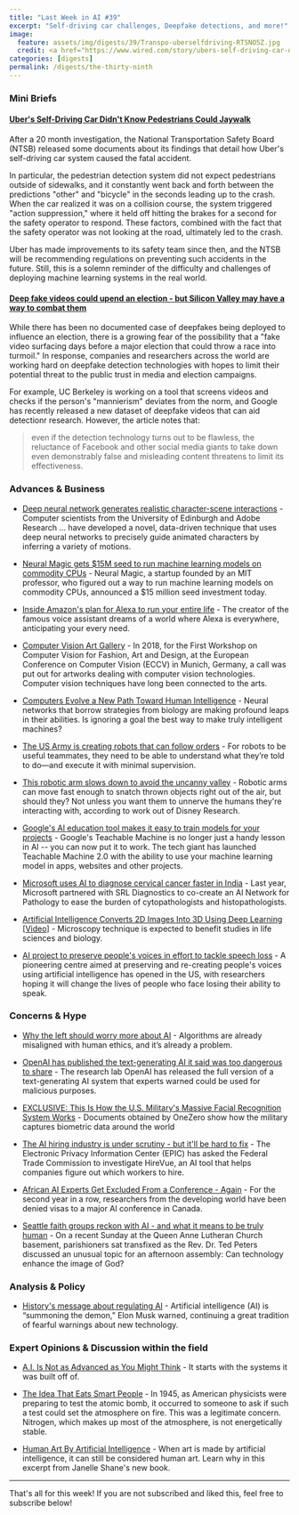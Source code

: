 ```yaml
---
title: "Last Week in AI #39"
excerpt: "Self-driving car challenges, Deepfake detections, and more!"
image: 
  feature: assets/img/digests/39/Transpo-uberselfdriving-RTSNO5Z.jpg
  credit: <a href="https://www.wired.com/story/ubers-self-driving-car-didnt-know-pedestrians-could-jaywalk/"> Aaron Josefczyk / Reuters
categories: [digests]
permalink: /digests/the-thirty-ninth
---
```


### Mini Briefs

#### [Uber's Self-Driving Car Didn't Know Pedestrians Could Jaywalk](https://www.wired.com/story/ubers-self-driving-car-didnt-know-pedestrians-could-jaywalk/)

After a 20 month investigation, the National Transportation Safety Board (NTSB) released some documents about its findings that detail how Uber's self-driving car system caused the fatal accident.

In particular, the pedestrian detection system did not expect pedestrians outside of sidewalks, and it constantly went back and forth between the predictions "other" and "bicycle" in the seconds leading up to the crash.
When the car realized it was on a collision course, the system triggered "action suppression," where it held off hitting the brakes for a second for the safety operator to respond.
These factors, combined with the fact that the safety operator was not looking at the road, ultimately led to the crash.

Uber has made improvements to its safety team since then, and the NTSB will be recommending regulations on preventing such accidents in the future.
Still, this is a solemn reminder of the difficulty and challenges of deploying machine learning systems in the real world.

#### [Deep fake videos could upend an election - but Silicon Valley may have a way to combat them](https://www.latimes.com/politics/story/2019-11-05/deep-fakes-2020-election-silicon-valley-cure)

While there has been no documented case of deepfakes being deployed to influence an election, there is a growing fear of the possibility that a "fake video surfacing days before a major election that could throw a race into turmoil."
In response, companies and researchers across the world are working hard on deepfake detection technologies with hopes to limit their potential threat to the public trust in media and election campaigns.

For example, UC Berkeley is working on a tool that screens videos and checks if the person's "mannierism" deviates from the norm, and Google has recently released a new dataset of deepfake videos that can aid detectionr research.
However, the article notes that:

> even if the detection technology turns out to be flawless, the reluctance of Facebook and other social media giants to take down even demonstrably false and misleading content threatens to limit its effectiveness.

### Advances & Business

* [Deep neural network generates realistic character-scene interactions](https://www.eurekalert.org/pub_releases/2019-10/afcm-dnn102919.php) - Computer scientists from the University of Edinburgh and Adobe Research ... have developed a novel, data-driven technique that uses deep neural networks to precisely guide animated characters by inferring a variety of motions.

* [Neural Magic gets $15M seed to run machine learning models on commodity CPUs](https://techcrunch.com/2019/11/06/neural-magic-gets-15m-seed-to-run-machine-learning-models-on-commodity-cpus/) - Neural Magic, a startup founded by an MIT professor, who figured out a way to run machine learning models on commodity CPUs, announced a $15 million seed investment today.

* [Inside Amazon's plan for Alexa to run your entire life](https://www.technologyreview.com/s/614676/amazon-alexa-will-run-your-life-data-privacy/) - The creator of the famous voice assistant dreams of a world where Alexa is everywhere, anticipating your every need.

* [Computer Vision Art Gallery](https://computervisionart.com/) - In 2018, for the First Workshop on Computer Vision for Fashion, Art and Design, at the European Conference on Computer Vision (ECCV) in Munich, Germany, a call was put out for artworks dealing with computer vision technologies.  Computer vision techniques have long been connected to the arts.

* [Computers Evolve a New Path Toward Human Intelligence](https://www.quantamagazine.org/computers-evolve-a-new-path-toward-human-intelligence-20191106/) - Neural networks that borrow strategies from biology are making profound leaps in their abilities. Is ignoring a goal the best way to make truly intelligent machines?

* [The US Army is creating robots that can follow orders](https://www.technologyreview.com/s/614686/the-us-army-is-creating-robots-that-can-follow-ordersand-ask-if-they-dont-understand/) - For robots to be useful teammates, they need to be able to understand what they’re told to do—and execute it with minimal supervision.

* [This robotic arm slows down to avoid the uncanny valley](https://techcrunch.com/2019/11/07/this-robotic-arm-slows-down-to-avoid-the-uncanny-valley/) - Robotic arms can move fast enough to snatch thrown objects right out of the air, but should they? Not unless you want them to unnerve the humans they're interacting with, according to work out of Disney Research.

* [Google's AI education tool makes it easy to train models for your projects](https://www.engadget.com/2019/11/07/google-teachable-machine-2/) - Google's Teachable Machine is no longer just a handy lesson in AI -- you can now put it to work. The tech giant has launched Teachable Machine 2.0 with the ability to use your machine learning model in apps, websites and other projects.

* [Microsoft uses AI to diagnose cervical cancer faster in India](https://techcrunch.com/2019/11/09/microsoft-srl-diagnostics-cervical-cancer/) - Last year, Microsoft  partnered with SRL Diagnostics to co-create an AI Network for Pathology to ease the burden of cytopathologists and histopathologists.

* [Artificial Intelligence Converts 2D Images Into 3D Using Deep Learning [Video]](https://scitechdaily.com/artificial-intelligence-converts-2d-images-into-3d-using-deep-learning-video/) - Microscopy technique is expected to benefit studies in life sciences and biology.

* [AI project to preserve people's voices in effort to tackle speech loss](https://www.theguardian.com/technology/2019/nov/09/centre-tackle-speech-loss-preserving-voices-artificial-intelligence) - A pioneering centre aimed at preserving and re-creating people's voices using artificial intelligence has opened in the US, with researchers hoping it will change the lives of people who face losing their ability to speak.

### Concerns & Hype

* [Why the left should worry more about AI](https://www.vox.com/future-perfect/2019/11/7/20897531/artificial-intelligence-left-socialist-google-deepmind) - Algorithms are already misaligned with human ethics, and it’s already a problem.

* [OpenAI has published the text-generating AI it said was too dangerous to share](https://www.theverge.com/2019/11/7/20953040/openai-text-generation-ai-gpt-2-full-model-release-1-5b-parameters) - The research lab OpenAI has released the full version of a text-generating AI system that experts warned could be used for malicious purposes.

* [EXCLUSIVE: This Is How the U.S. Military's Massive Facial Recognition System Works](https://onezero.medium.com/exclusive-this-is-how-the-u-s-militarys-massive-facial-recognition-system-works-bb764291b96d) - Documents obtained by OneZero show how the military captures biometric data around the world

* [The AI hiring industry is under scrutiny - but it'll be hard to fix](https://www.technologyreview.com/f/614694/hirevue-ai-automated-hiring-discrimination-ftc-epic-bias/) - The Electronic Privacy Information Center (EPIC) has asked the Federal Trade Commission to investigate HireVue, an AI tool that helps companies figure out which workers to hire. 

* [African AI Experts Get Excluded From a Conference - Again](https://www.wired.com/story/african-ai-experts-get-excluded-from-a-conference-again/) - For the second year in a row, researchers from the developing world have been denied visas to a major AI conference in Canada.

* [Seattle faith groups reckon with AI - and what it means to be truly human](https://www.seattletimes.com/business/technology/seattle-faith-groups-reckon-with-ai-and-what-it-means-to-be-truly-human/) - On a recent Sunday at the Queen Anne Lutheran Church basement, parishioners sat transfixed as the Rev. Dr. Ted Peters discussed an unusual topic for an afternoon assembly: Can technology enhance the image of God?

### Analysis & Policy

* [History's message about regulating AI](https://www.brookings.edu/research/historys-message-about-regulating-ai/) - Artificial intelligence (AI) is “summoning the demon,” Elon Musk warned, continuing a great tradition of fearful warnings about new technology.

### Expert Opinions & Discussion within the field

* [A.I. Is Not as Advanced as You Might Think](https://zora.medium.com/a-i-is-not-as-advanced-as-you-might-think-97657e9eecdc) - It starts with the systems it was built off of.

* [The Idea That Eats Smart People](https://idlewords.com/talks/superintelligence.htm) - In 1945, as American physicists were preparing to test the atomic bomb, it occurred to someone to ask if such a test could set the atmosphere on fire. This was a legitimate concern. Nitrogen, which makes up most of the atmosphere, is not energetically stable.

* [Human Art By Artificial Intelligence](https://www.sciencefriday.com/articles/human-art-by-artificial-intelligence/) - When art is made by artificial intelligence, it can still be considered human art. Learn why in this excerpt from Janelle Shane's new book.

<hr>

That's all for this week! If you are not subscribed and liked this, feel free to subscribe below!
